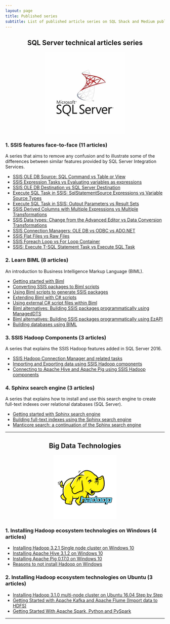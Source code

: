 ```yaml
---
layout: page
title: Published series
subtitle: List of published article series on SQL Shack and Medium publications
---
```


<h2 align="center">SQL Server technical articles series</h2>

<p align="center"><img src= "/assets/img/posts/mssqllogo.jpg" height= 256pt></p>

### 1. SSIS features face-to-face (11 articles)
A series that aims to remove any confusion and to illustrate some of the differences between similar features provided by SQL Server Integration Services.

- [SSIS OLE DB Source: SQL Command vs Table or View](https://www.sqlshack.com/ssis-ole-db-source-sql-command-vs-table-or-view/)
- [SSIS Expression Tasks vs Evaluating variables as expressions](https://www.sqlshack.com/ssis-expression-task-vs-evaluating-variable-as-expression/)
- [SSIS OLE DB Destination vs SQL Server Destination](https://www.sqlshack.com/ssis-ole-db-destination-vs-sql-server-destination/)
- [Execute SQL Task in SSIS: SqlStatementSource Expressions vs Variable Source Types](https://www.sqlshack.com/execute-sql-task-in-ssis-sqlstatementsource-expression-vs-variable-source-type/)
- [Execute SQL Task in SSIS: Output Parameters vs Result Sets](https://www.sqlshack.com/execute-sql-tasks-in-ssis-output-parameters-vs-result-sets/)
- [SSIS Derived Columns with Multiple Expressions vs Multiple Transformations](https://www.sqlshack.com/ssis-derived-columns-with-multiple-expressions-vs-multiple-transformations/)
- [SSIS Data types: Change from the Advanced Editor vs Data Conversion Transformations](https://www.sqlshack.com/ssis-data-types-change-from-the-advanced-editor-vs-data-conversion-transformations/)
- [SSIS Connection Managers: OLE DB vs ODBC vs ADO.NET](https://www.sqlshack.com/ssis-connection-managers-ole-db-vs-odbc-vs-ado-net/)
- [SSIS Flat Files vs Raw Files](https://www.sqlshack.com/ssis-flat-files-vs-raw-files/)
- [SSIS Foreach Loop vs For Loop Container](https://www.sqlshack.com/ssis-foreach-loop-vs-for-loop-container/)
- [SSIS: Execute T-SQL Statement Task vs Execute SQL Task](https://www.sqlshack.com/ssis-execute-t-sql-statement-task-vs-execute-sql-task/)

### 2. Learn BIML (8 articles)
An introduction to Business Intelligence Markup Language (BIML).

- [Getting started with Biml](https://www.sqlshack.com/getting-started-with-biml/)
- [Converting SSIS packages to Biml scripts](https://www.sqlshack.com/converting-ssis-packages-to-biml-scripts/)
- [Using Biml scripts to generate SSIS packages](https://www.sqlshack.com/using-biml-scripts-to-generate-ssis-packages/)
- [Extending Biml with C# scripts](https://www.sqlshack.com/extending-biml-with-c-scripts/)
- [Using external C# script files within Biml](https://www.sqlshack.com/using-external-c-script-files-within-biml/)
- [Biml alternatives: Building SSIS packages programmatically using ManagedDTS](https://www.sqlshack.com/biml-alternatives-building-ssis-packages-programmatically-using-manageddts/)
- [Biml alternatives: Building SSIS packages programmatically using EzAPI](https://www.sqlshack.com/biml-alternatives-building-ssis-packages-programmatically-using-ezapi/)
- [Building databases using BIML](https://www.sqlshack.com/building-databases-using-biml/)

### 3. SSIS Hadoop Components (3 articles)
A series that explains the SSIS Hadoop features added in SQL Server 2016.

- [SSIS Hadoop Connection Manager and related tasks](https://www.sqlshack.com/ssis-hadoop-connection-manager-and-related-tasks/)
- [Importing and Exporting data using SSIS Hadoop components](https://www.sqlshack.com/importing-and-export-data-using-ssis-hadoop-components/)
- [Connecting to Apache Hive and Apache Pig using SSIS Hadoop components](https://www.sqlshack.com/connecting-to-apache-hive-and-apache-pig-using-ssis-hadoop-components/)

### 4. Sphinx search engine (3 articles)
A series that explains how to install and use this search engine to create full-text indexes over relational databases (SQL Server).

- [Getting started with Sphinx search engine](https://www.sqlshack.com/getting-started-with-sphinx-search-engine/)
- [Building full-text indexes using the Sphinx search engine](https://www.sqlshack.com/building-full-text-indexes-using-the-sphinx-search-engine/)
- [Manticore search: a continuation of the Sphinx search engine](https://www.sqlshack.com/manticore-search-a-continuation-of-the-sphinx-search-engine/)

------------------------------------

<h2 align="center">Big Data Technologies</h2>

<p align="center"><img src= "/assets/img/posts/hadooplogo.png"></p>

### 1. Installing Hadoop ecosystem technologies on Windows (4 articles)

- [Installing Hadoop 3.2.1 Single node cluster on Windows 10](https://towardsdatascience.com/installing-hadoop-3-2-1-single-node-cluster-on-windows-10-ac258dd48aef)
- [Installing Apache Hive 3.1.2 on Windows 10](https://towardsdatascience.com/installing-apache-hive-3-1-2-on-windows-10-70669ce79c79)
- [Installing Apache Pig 0.17.0 on Windows 10](https://towardsdatascience.com/installing-apache-pig-0-17-0-on-windows-10-7b19ce61900d)
- [Reasons to not install Hadoop on Windows](https://medium.com/munchy-bytes/reasons-to-not-install-hadoop-on-windows-5bf22f3f0005)

### 2. Installing Hadoop ecosystem technologies on Ubuntu (3 articles)

- [Installing Hadoop 3.1.0 multi-node cluster on Ubuntu 16.04 Step by Step](https://towardsdatascience.com/installing-hadoop-3-1-0-multi-node-cluster-on-ubuntu-16-04-step-by-step-8d1954b31505)
- [Getting Started with Apache Kafka and Apache Flume (Import data to HDFS)](https://towardsdatascience.com/apache-kafka-and-flume-installation-guide-import-data-from-kafka-to-hdfs-c908b0df034c)
- [Getting Started With Apache Spark, Python and PySpark](https://towardsdatascience.com/working-with-apache-spark-python-and-pyspark-128a82668e67)

------------------------------------
